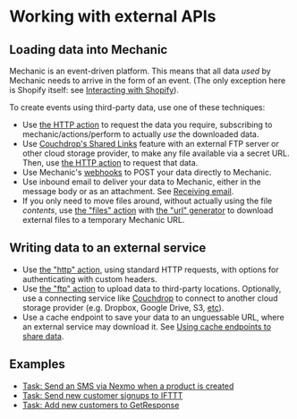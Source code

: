 # Working with external APIs

## Loading data into Mechanic

Mechanic is an event-driven platform. This means that all data _used_ by Mechanic needs to arrive in the form of an event. \(The only exception here is Shopify itself: see [Interacting with Shopify](../core-concepts/interacting-with-shopify.md)\).

To create events using third-party data, use one of these techniques:

* Use [the HTTP action](../core-concepts/actions/action-types/http.md) to request the data you require, subscribing to mechanic/actions/perform to actually _use_ the downloaded data.
* Use [Couchdrop's Shared Links](https://couchdrop.io/features/shared-links) feature with an external FTP server or other cloud storage provider, to make any file available via a secret URL. Then, use [the HTTP action](../core-concepts/actions/action-types/http.md) to request that data.
* Use Mechanic's [webhooks](../platform/webhooks.md) to POST your data directly to Mechanic.
* Use inbound email to deliver your data to Mechanic, either in the message body or as an attachment. See [Receiving email](https://docs.usemechanic.com/article/445-receiving-email).
* If you only need to move files around, without actually using the file _contents_, use [the "files" action](https://docs.usemechanic.com/article/449-the-files-action) with [the "url" generator](https://docs.usemechanic.com/article/338-generating-files#url) to download external files to a temporary Mechanic URL.

## Writing data to an external service

* Use [the "http" action](https://docs.usemechanic.com/article/406-the-http-action), using standard HTTP requests, with options for authenticating with custom headers.
* Use [the "ftp" action](https://docs.usemechanic.com/article/379-the-ftp-action) to upload data to third-party locations. Optionally, use a connecting service like [Couchdrop](https://couchdrop.io/) to connect to another cloud storage provider \(e.g. Dropbox, Google Drive, S3, [etc](https://couchdrop.io/features/cloud-storage)\).
* Use a cache endpoint to save your data to an unguessable URL, where an external service may download it. See [Using cache endpoints to share data](https://docs.usemechanic.com/article/446-using-cache-endpoints-to-share-data).

## Examples

* [Task: Send an SMS via Nexmo when a product is created](https://usemechanic.com/task/send-an-sms-via-nexmo-when-a-product-is-created)
* [Task: Send new customer signups to IFTTT](https://usemechanic.com/task/send-new-customer-signups-to-ifttt)
* [Task: Add new customers to GetResponse](https://usemechanic.com/task/add-new-customers-to-getresponse)

